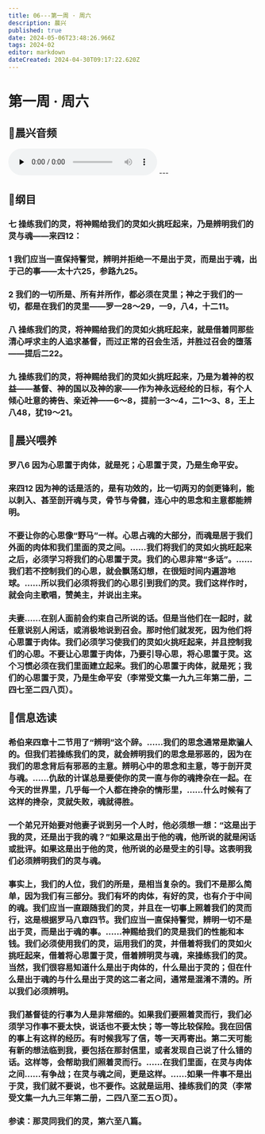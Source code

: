 ```yaml
---
title: 06---第一周 · 周六
description: 晨兴
published: true
date: 2024-05-06T23:48:26.966Z
tags: 2024-02
editor: markdown
dateCreated: 2024-04-30T09:17:22.620Z
---
```


# 第一周 · 周六
## 🎵晨兴音频
<audio id="audio" controls="" preload="none">
      <source id="mp3" src="/2024-02/week1/week1day6.mp3">
</audio>
---

## 📖纲目

### 七   操练我们的灵，将神赐给我们的灵如火挑旺起来，乃是辨明我们的灵与魂——来四12：

### 1   我们应当一直保持警觉，辨明并拒绝一不是出于灵，而是出于魂，出于己的事——太十六25，参路九25。

### 2   我们的一切所是、所有并所作，都必须在灵里；神之于我们的一切，都是在我们的灵里——罗一28～29，一9，八4，十二11。

### 八   操练我们的灵，将神赐给我们的灵如火挑旺起来，就是借着同那些清心呼求主的人追求基督，而过正常的召会生活，并胜过召会的堕落——提后二22。

### 九   操练我们的灵，将神赐给我们的灵如火挑旺起来，乃是为着神的权益——基督、神的国以及神的家——作为神永远经纶的日标，有个人倾心吐意的祷告、亲近神——6～8，提前一3～4，二1～3、8，王上八48，犹19～21。

## 📖晨兴喂养

### 罗八6    因为心思置于肉体，就是死；心思置于灵，乃是生命平安。

### 来四12    因为神的话是活的，是有功效的，比一切两刃的剑更锋利，能以刺入、甚至剖开魂与灵，骨节与骨髓，连心中的思念和主意都能辨明。

### 不要让你的心思像“野马”一样。心思占魂的大部分，而魂是居于我们外面的肉体和我们里面的灵之间。……我们将我们的灵如火挑旺起来之后，必须学习将我们的心思置于灵。我们的心思非常“多话”。……我们若不控制我们的心思，就会飘荡幻想，在很短时间内遍游地球。……所以我们必须将我们的心思引到我们的灵。我们这样作时，就会向主歌唱，赞美主，并说出主来。

### 夫妻……在别人面前会约束自己所说的话。但是当他们在一起时，就任意说别人闲话，或消极地说到召会。那时他们就发死，因为他们将心思置于肉体。我们必须学习使我们的灵如火挑旺起来，并且控制我们的心思。不要让心思置于肉体，乃要引导心思，将心思置于灵。这个习惯必须在我们里面建立起来。我们的心思置于肉体，就是死；我们的心思置于灵，乃是生命平安（李常受文集一九九三年第二册，二四七至二四八页）。

## 📖信息选读

### 希伯来四章十二节用了“辨明”这个辞。……我们的思念通常是欺骗人的。但我们若操练我们的灵，就会辨明我们的思念是邪恶的，因为在我们的思念背后有邪恶的主意。辨明心中的思念和主意，等于剖开灵与魂。……仇敌的计谋总是要使你的灵一直与你的魂搀杂在一起。在今天的世界里，几乎每一个人都在搀杂的情形里，……什么时候有了这样的搀杂，灵就失败，魂就得胜。

### 一个弟兄开始要对他妻子说到另一个人时，他必须想一想：“这是出于我的灵，还是出于我的魂？”如果这是出于他的魂，他所说的就是闲话或批评。如果这是出于他的灵，他所说的必是受主的引导。这表明我们必须辨明我们的灵与魂。

### 事实上，我们的人位，我们的所是，是相当复杂的。我们不是那么简单，因为我们有三部分。我们有坏的肉体，有好的灵，也有介于中间的魂。我们应当一直跟随我们的灵，并且在一切事上照着我们的灵而行，这是根据罗马八章四节。我们应当一直保持警觉，辨明一切不是出于灵，而是出于魂的事。……神赐给我们的灵是我们的性能和本钱。我们必须使用我们的灵，运用我们的灵，并借着将我们的灵如火挑旺起来，借着将心思置于灵，借着辨明灵与魂，来操练我们的灵。当然，我们很容易知道什么是出于肉体的，什么是出于灵的；但在什么是出于魂的与什么是出于灵的这二者之间，通常是混淆不清的。所以我们必须辨明。

### 我们基督徒的行事为人是非常细的。如果我们要照着灵而行，我们必须学习作事不要太快，说话也不要太快；等一等比较保险。我在回信的事上有这样的经历。有时候我写了信，等一天再寄出。第二天可能有新的想法临到我，要包括在那封信里，或者发现自己说了什么错的话。这样等，会帮助我们照着灵而行。……在我们里面，在灵与肉体之间……有争战；在灵与魂之间，更是这样。……如果一件事不是出于灵，我们就不要说，也不要作。这就是运用、操练我们的灵（李常受文集一九九三年第二册，二四八至二五○页）。

### 参读：那灵同我们的灵，第六至八篇。
<!-- Google tag (gtag.js) -->
<script async src="https://www.googletagmanager.com/gtag/js?id=G-1P8709Z16T"></script>
<script>
  window.dataLayer = window.dataLayer || [];
  function gtag(){dataLayer.push(arguments);}
  gtag('js', new Date());

  gtag('config', 'G-1P8709Z16T');
</script>